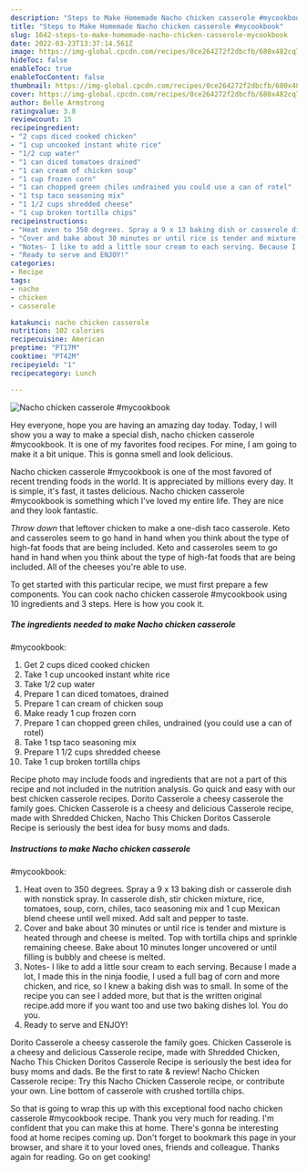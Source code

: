```yaml
---
description: "Steps to Make Homemade Nacho chicken casserole #mycookbook"
title: "Steps to Make Homemade Nacho chicken casserole #mycookbook"
slug: 1642-steps-to-make-homemade-nacho-chicken-casserole-mycookbook
date: 2022-03-23T13:37:14.561Z
image: https://img-global.cpcdn.com/recipes/0ce264272f2dbcfb/680x482cq70/nacho-chicken-casserole-mycookbook-recipe-main-photo.jpg
hideToc: false
enableToc: true
enableTocContent: false
thumbnail: https://img-global.cpcdn.com/recipes/0ce264272f2dbcfb/680x482cq70/nacho-chicken-casserole-mycookbook-recipe-main-photo.jpg
cover: https://img-global.cpcdn.com/recipes/0ce264272f2dbcfb/680x482cq70/nacho-chicken-casserole-mycookbook-recipe-main-photo.jpg
author: Belle Armstrong
ratingvalue: 3.8
reviewcount: 15
recipeingredient:
- "2 cups diced cooked chicken"
- "1 cup uncooked instant white rice"
- "1/2 cup water"
- "1 can diced tomatoes drained"
- "1 can cream of chicken soup"
- "1 cup frozen corn"
- "1 can chopped green chiles undrained you could use a can of rotel"
- "1 tsp taco seasoning mix"
- "1 1/2 cups shredded cheese"
- "1 cup broken tortilla chips"
recipeinstructions:
- "Heat oven to 350 degrees. Spray a 9 x 13 baking dish or casserole dish with nonstick spray. In casserole dish, stir chicken mixture, rice, tomatoes, soup, corn, chiles, taco seasoning mix and 1 cup Mexican blend cheese until well mixed. Add salt and pepper to taste."
- "Cover and bake about 30 minutes or until rice is tender and mixture is heated through and cheese is melted. Top with tortilla chips and sprinkle remaining cheese. Bake about 10 minutes longer uncovered or until filling is bubbly and cheese is melted."
- "Notes- I like to add a little sour cream to each serving. Because I made a lot, I made this in the ninja foodie, I used a full bag of corn and more chicken, and rice, so I knew a baking dish was to small. In some of the recipe you can see I added more, but that is the written original recipe.add more if you want too and use two baking dishes lol. You do you."
- "Ready to serve and ENJOY!"
categories:
- Recipe
tags:
- nacho
- chicken
- casserole

katakunci: nacho chicken casserole 
nutrition: 102 calories
recipecuisine: American
preptime: "PT17M"
cooktime: "PT42M"
recipeyield: "1"
recipecategory: Lunch

---
```



![Nacho chicken casserole
#mycookbook](https://img-global.cpcdn.com/recipes/0ce264272f2dbcfb/680x482cq70/nacho-chicken-casserole-mycookbook-recipe-main-photo.jpg)

Hey everyone, hope you are having an amazing day today. Today, I will show you a way to make a special dish, nacho chicken casserole
#mycookbook. It is one of my favorites food recipes. For mine, I am going to make it a bit unique. This is gonna smell and look delicious.

Nacho chicken casserole
#mycookbook is one of the most favored of recent trending foods in the world. It is appreciated by millions every day. It is simple, it's fast, it tastes delicious. Nacho chicken casserole
#mycookbook is something which I've loved my entire life. They are nice and they look fantastic.

*Throw down* that leftover chicken to make a one-dish taco casserole. Keto and casseroles seem to go hand in hand when you think about the type of high-fat foods that are being included. Keto and casseroles seem to go hand in hand when you think about the type of high-fat foods that are being included. All of the cheeses you&#39;re able to use.


To get started with this particular recipe, we must first prepare a few components. You can cook nacho chicken casserole
#mycookbook using 10 ingredients and 3 steps. Here is how you cook it.

<!--inarticleads1-->

##### The ingredients needed to make Nacho chicken casserole
#mycookbook:

1. Get 2 cups diced cooked chicken
1. Take 1 cup uncooked instant white rice
1. Take 1/2 cup water
1. Prepare 1 can diced tomatoes, drained
1. Prepare 1 can cream of chicken soup
1. Make ready 1 cup frozen corn
1. Prepare 1 can chopped green chiles, undrained (you could use a can of rotel)
1. Take 1 tsp taco seasoning mix
1. Prepare 1 1/2 cups shredded cheese
1. Take 1 cup broken tortilla chips


Recipe photo may include foods and ingredients that are not a part of this recipe and not included in the nutrition analysis. Go quick and easy with our best chicken casserole recipes. Dorito Casserole a cheesy casserole the family goes. Chicken Casserole is a cheesy and delicious Casserole recipe, made with Shredded Chicken, Nacho This Chicken Doritos Casserole Recipe is seriously the best idea for busy moms and dads. 

<!--inarticleads2-->

##### Instructions to make Nacho chicken casserole
#mycookbook:

1. Heat oven to 350 degrees. Spray a 9 x 13 baking dish or casserole dish with nonstick spray. In casserole dish, stir chicken mixture, rice, tomatoes, soup, corn, chiles, taco seasoning mix and 1 cup Mexican blend cheese until well mixed. Add salt and pepper to taste.
1. Cover and bake about 30 minutes or until rice is tender and mixture is heated through and cheese is melted. Top with tortilla chips and sprinkle remaining cheese. Bake about 10 minutes longer uncovered or until filling is bubbly and cheese is melted.
1. Notes- I like to add a little sour cream to each serving. Because I made a lot, I made this in the ninja foodie, I used a full bag of corn and more chicken, and rice, so I knew a baking dish was to small. In some of the recipe you can see I added more, but that is the written original recipe.add more if you want too and use two baking dishes lol. You do you.
1. Ready to serve and ENJOY!

Dorito Casserole a cheesy casserole the family goes. Chicken Casserole is a cheesy and delicious Casserole recipe, made with Shredded Chicken, Nacho This Chicken Doritos Casserole Recipe is seriously the best idea for busy moms and dads. Be the first to rate & review! Nacho Chicken Casserole recipe: Try this Nacho Chicken Casserole recipe, or contribute your own. Line bottom of casserole with crushed tortilla chips. 

So that is going to wrap this up with this exceptional food nacho chicken casserole
#mycookbook recipe. Thank you very much for reading. I'm confident that you can make this at home. There's gonna be interesting food at home recipes coming up. Don't forget to bookmark this page in your browser, and share it to your loved ones, friends and colleague. Thanks again for reading. Go on get cooking!
